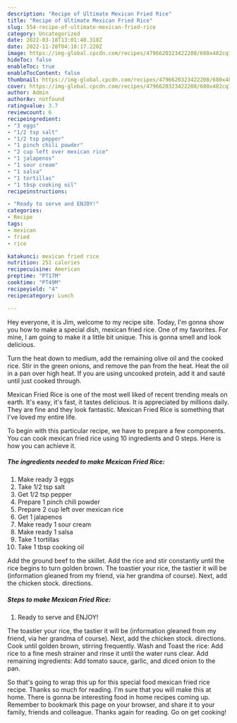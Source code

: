 ```yaml
---
description: "Recipe of Ultimate Mexican Fried Rice"
title: "Recipe of Ultimate Mexican Fried Rice"
slug: 554-recipe-of-ultimate-mexican-fried-rice
category: Uncategorized
date: 2022-03-18T13:01:48.318Z
date: 2022-11-28T04:18:17.220Z
image: https://img-global.cpcdn.com/recipes/4796620323422208/680x482cq70/mexican-fried-rice-recipe-main-photo.jpg
hideToc: false
enableToc: true
enableTocContent: false
thumbnail: https://img-global.cpcdn.com/recipes/4796620323422208/680x482cq70/mexican-fried-rice-recipe-main-photo.jpg
cover: https://img-global.cpcdn.com/recipes/4796620323422208/680x482cq70/mexican-fried-rice-recipe-main-photo.jpg
author: Admin
authorAv: notfound
ratingvalue: 3.7
reviewcount: 6
recipeingredient:
- "3 eggs"
- "1/2 tsp salt"
- "1/2 tsp pepper"
- "1 pinch chili powder"
- "2 cup left over mexican rice"
- "1 jalapenos"
- "1 sour cream"
- "1 salsa"
- "1 tortillas"
- "1 tbsp cooking oil"
recipeinstructions:

- "Ready to serve and ENJOY!"
categories:
- Recipe
tags:
- mexican
- fried
- rice

katakunci: mexican fried rice 
nutrition: 251 calories
recipecuisine: American
preptime: "PT17M"
cooktime: "PT49M"
recipeyield: "4"
recipecategory: Lunch

---
```



Hey everyone, it is Jim, welcome to my recipe site. Today, I'm gonna show you how to make a special dish, mexican fried rice. One of my favorites. For mine, I am going to make it a little bit unique. This is gonna smell and look delicious.

Turn the heat down to medium, add the remaining olive oil and the cooked rice. Stir in the green onions, and remove the pan from the heat. Heat the oil in a pan over high heat. If you are using uncooked protein, add it and sauté until just cooked through.

Mexican Fried Rice is one of the most well liked of recent trending meals on earth. It's easy, it's fast, it tastes delicious. It is appreciated by millions daily. They are fine and they look fantastic. Mexican Fried Rice is something that I've loved my entire life.


To begin with this particular recipe, we have to prepare a few components. You can cook mexican fried rice using 10 ingredients and 0 steps. Here is how you can achieve it.

<!--inarticleads1-->

##### The ingredients needed to make Mexican Fried Rice:

1. Make ready 3 eggs
1. Take 1/2 tsp salt
1. Get 1/2 tsp pepper
1. Prepare 1 pinch chili powder
1. Prepare 2 cup left over mexican rice
1. Get 1 jalapenos
1. Make ready 1 sour cream
1. Make ready 1 salsa
1. Take 1 tortillas
1. Take 1 tbsp cooking oil


Add the ground beef to the skillet. Add the rice and stir constantly until the rice begins to turn golden brown. The toastier your rice, the tastier it will be (information gleaned from my friend, via her grandma of course). Next, add the chicken stock. directions. 

<!--inarticleads2-->

##### Steps to make Mexican Fried Rice:


1. Ready to serve and ENJOY!

The toastier your rice, the tastier it will be (information gleaned from my friend, via her grandma of course). Next, add the chicken stock. directions. Cook until golden brown, stirring frequently. Wash and Toast the rice: Add rice to a fine mesh strainer and rinse it until the water runs clear. Add remaining ingredients: Add tomato sauce, garlic, and diced onion to the pan. 

So that's going to wrap this up for this special food mexican fried rice recipe. Thanks so much for reading. I'm sure that you will make this at home. There is gonna be interesting food in home recipes coming up. Remember to bookmark this page on your browser, and share it to your family, friends and colleague. Thanks again for reading. Go on get cooking!
